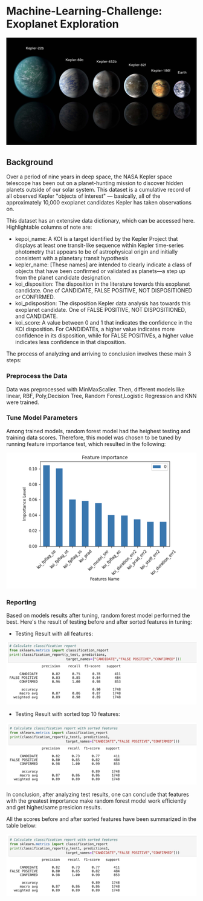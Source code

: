 # Machine-Learning-Challenge:  Exoplanet Exploration
![exoplanets.jpg](Images/exoplanets.jpg)

## Background

Over a period of nine years in deep space, the NASA Kepler space telescope has been out on a planet-hunting mission to discover hidden planets outside of our solar system.
This dataset is a cumulative record of all observed Kepler "objects of interest" — basically, all of the approximately 10,000 exoplanet candidates Kepler has taken observations on.

This dataset has an extensive data dictionary, which can be accessed here. Highlightable columns of note are:

* kepoi_name: A KOI is a target identified by the Kepler Project that displays at least one transit-like sequence within Kepler time-series photometry that appears to be of astrophysical origin and initially consistent with a planetary transit hypothesis
* kepler_name: [These names] are intended to clearly indicate a class of objects that have been confirmed or validated as planets—a step up from the planet candidate designation.
* koi_disposition: The disposition in the literature towards this exoplanet candidate. One of CANDIDATE, FALSE POSITIVE, NOT DISPOSITIONED or CONFIRMED.
* koi_pdisposition: The disposition Kepler data analysis has towards this exoplanet candidate. One of FALSE POSITIVE, NOT DISPOSITIONED, and CANDIDATE.
* koi_score: A value between 0 and 1 that indicates the confidence in the KOI disposition. For CANDIDATEs, a higher value indicates more confidence in its disposition, while for FALSE POSITIVEs, a higher value indicates less confidence in that disposition.

The process of analyzing and arriving to conclusion involves these main 3 steps:

### Preprocess the Data
Data was preprocessed with MinMaxScaller. Then, different models like linear, RBF, Poly,Decision Tree, Random Forest,Logistic Regression and KNN were trained. 
### Tune Model Parameters
Among trained models, random forest model had the heighest testing and training data scores. Therefore, this model was chosen to be tuned by running feature importance test, which resulted in the following:

![Sorted_features.png](Images/Sorted_features.png)

### Reporting
Based on models results after tuning, random forest model performed the best. Here's the result of testing before and after sorted features in tuning:
* Testing Result with all features:

![analysis1.png](Images/analysis1.png)

* Testing Result with sorted top 10 features:

![analysis2.png](Images/analysis2.png)

In conclusion, after analyzing test results, one can conclude that features with the greatest importance make random forest model work efficiently and get higher/same presicion results. 

All the scores before and after sorted features have been summarized in the table below:

![Scoretable.png](Images/analysis2.png)
